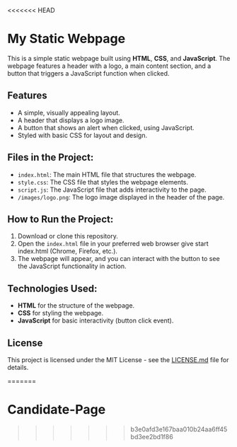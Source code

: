 <<<<<<< HEAD

# My Static Webpage

This is a simple static webpage built using **HTML**, **CSS**, and **JavaScript**. The webpage features a header with a logo, a main content section, and a button that triggers a JavaScript function when clicked.

## Features
- A simple, visually appealing layout.
- A header that displays a logo image.
- A button that shows an alert when clicked, using JavaScript.
- Styled with basic CSS for layout and design.

## Files in the Project:
- `index.html`: The main HTML file that structures the webpage.
- `style.css`: The CSS file that styles the webpage elements.
- `script.js`: The JavaScript file that adds interactivity to the page.
- `/images/logo.png`: The logo image displayed in the header of the page.

## How to Run the Project:
1. Download or clone this repository.
2. Open the `index.html` file in your preferred web browser give start index.html (Chrome, Firefox, etc.).
3. The webpage will appear, and you can interact with the button to see the JavaScript functionality in action.

## Technologies Used:
- **HTML** for the structure of the webpage.
- **CSS** for styling the webpage.
- **JavaScript** for basic interactivity (button click event).

## License
This project is licensed under the MIT License - see the [LICENSE.md](LICENSE.md) file for details.


=======
# Candidate-Page
>>>>>>> b3e0afd3e167baa010b24aa6ff45bd3ee2bd1f86
